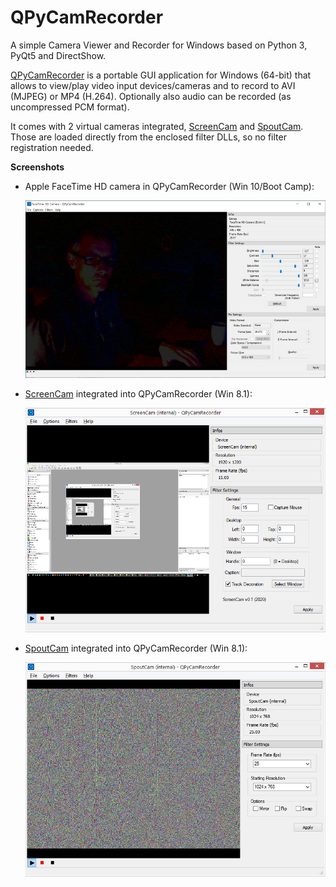 # QPyCamRecorder
A simple Camera Viewer and Recorder for Windows based on Python 3, PyQt5 and DirectShow.

[QPyCamRecorder](https://github.com/59de44955ebd/QPyCamRecorder) is a portable GUI application for Windows (64-bit) that allows to view/play video input devices/cameras and to record to AVI (MJPEG) or MP4 (H.264). Optionally also audio can be recorded (as uncompressed PCM format).

It comes with 2 virtual cameras integrated, [ScreenCam](https://github.com/59de44955ebd/ScreenCam) and [SpoutCam](https://github.com/leadedge/SpoutCam). Those are loaded directly from the enclosed filter DLLs, so no filter registration needed.

**Screenshots**

* Apple FaceTime HD camera in QPyCamRecorder (Win 10/Boot Camp):

  ![](screenshots/facetime_hd.jpg)

* [ScreenCam](https://github.com/59de44955ebd/ScreenCam) integrated into QPyCamRecorder (Win 8.1):

  ![](screenshots/screencam.png)

* [SpoutCam](https://github.com/leadedge/SpoutCam) integrated into QPyCamRecorder (Win 8.1):

  ![](screenshots/spoutcam.jpg)
